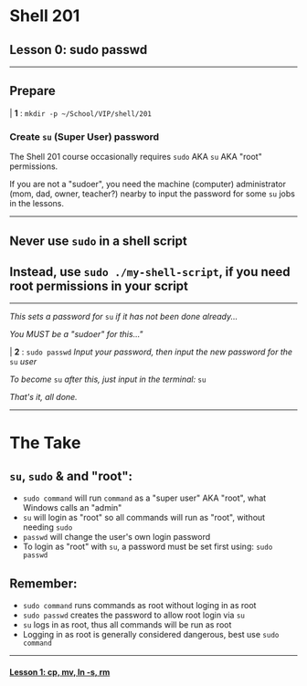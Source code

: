 # Shell 201
## Lesson 0: sudo passwd

___

## Prepare

| **1** : `mkdir -p ~/School/VIP/shell/201`

### Create `su` (Super User) password

The Shell 201 course occasionally requires `sudo` AKA `su` AKA "root" permissions.

If you are not a "sudoer", you need the machine (computer) administrator (mom, dad, owner, teacher?) nearby to input the password for some `su` jobs in the lessons.

___

## Never use `sudo` in a shell script
## Instead, use `sudo ./my-shell-script`, if you need root permissions in your script

___

*This sets a password for* `su` *if it has not been done already...*

*You MUST be a "sudoer" for this..."*

| **2** : `sudo passwd` *Input your password, then input the new password for the* `su` *user*

*To become* `su` *after this, just input in the terminal:* `su`

*That's it, all done.*
___

# The Take

## `su`, `sudo` & and "root":
- `sudo command` will run `command` as a "super user" AKA "root", what Windows calls an "admin"
- `su` will login as "root" so all commands will run as "root", without needing `sudo`
- `passwd` will change the user's own login password
- To login as "root" with `su`, a password must be set first using: `sudo passwd`

## Remember:
- `sudo command` runs commands as root without loging in as root
- `sudo passwd` creates the password to allow root login via `su`
- `su` logs in as root, thus all commands will be run as root
- Logging in as root is generally considered dangerous, best use `sudo command`


___
#### [Lesson 1: cp, mv, ln -s, rm](https://github.com/inkVerb/vip/blob/master/201-shell/Lesson-01.md)

